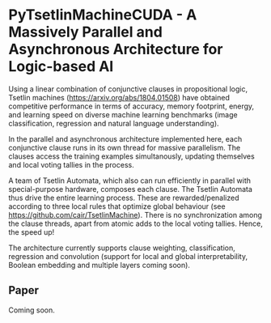 # PyTsetlinMachineCUDA - A Massively Parallel and Asynchronous Architecture for Logic-based AI 

Using a linear combination of conjunctive clauses in propositional logic, Tsetlin machines (https://arxiv.org/abs/1804.01508) have obtained competitive performance in terms of accuracy, memory footprint, energy, and learning speed on diverse machine learning benchmarks (image classification, regression and natural language understanding).

In the parallel and asynchronous architecture implemented here, each conjunctive clause runs in its own thread for massive parallelism. The clauses access the training examples simultanously, updating themselves and local voting tallies in the process.

A team of Tsetlin Automata, which also can run efficiently in parallel with special-purpose hardware, composes each clause. The Tsetlin Automata thus drive the entire learning process. These are rewarded/penalized according to three local rules that optimize global behaviour (see https://github.com/cair/TsetlinMachine). There is no synchronization among the clause threads, apart from atomic adds to the local voting tallies. Hence, the speed up!

<p>
The architecture currently supports clause weighting, classification, regression and convolution (support for local and global interpretability, Boolean embedding and multiple layers coming soon).
</p>

## Paper

Coming soon.
